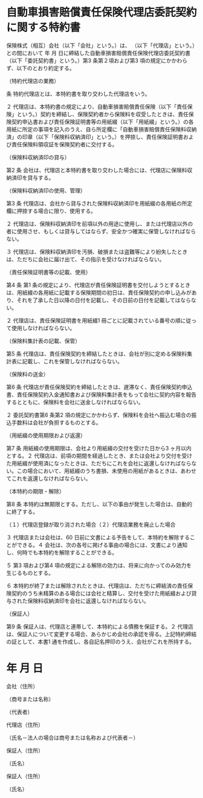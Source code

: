 # 自動車損害賠償責任保険代理店委託契約に関する特約書

保険株式（相互）会社（以下「会社」という。）は、 （以下「代理店」という。）との間において 年 月 日に締結した自動車損害賠償責任保険代理店委託契約書（以下「委託契約書」という。）第3 条第２項および第3 項の規定にかかわらず、以下のとおり約定する。

（特約代理店の業務）

条 特約代理店とは、本特約書を取り交わした代理店をいう。

２ 代理店は、本特約書の規定により、自動車損害賠償責任保険（以下「責任保険」という。）契約を締結し、保険契約者から保険料を収受したときは、責任保険契約申込書および責任保険証明書等の用紙綴（以下「用紙綴」という。）の各用紙に所定の事項を記入のうえ、自ら所定欄に「自動車損害賠償責任保険料収納済」の印章（以下「保険料収納済印」という。）を押捺し、責任保険証明書および責任保険料領収証を保険契約者に交付する。

（保険料収納済印の貸与）

第2 条 会社は、代理店と本特約書を取り交わした場合には、代理店に保険料収納済印を貸与する。

（保険料収納済印の使用、管理）

第3 条 代理店は、会社から貸与された保険料収納済印を用紙綴の各用紙の所定欄に押捺する場合に限り、使用する。

２ 代理店は、保険料収納済印を前項以外の用途に使用し、または代理店以外の者に使用させ、もしくは貸与してはならず、安全かつ確実に保管しなければならない。

３ 代理店は、保険料収納済印を汚損、破損または盗難等により紛失したときは、ただちに会社に届け出て、その指示を受けなければならない。

（責任保険証明書等の記載、使用）

第4 条 第1 条の規定により、代理店が責任保険証明書を交付しようとするときは、用紙綴の各用紙に記載する保険期間の初日は、責任保険契約の申し込みがあり、それを了承した日以降の日付を記載し、その日前の日付を記載してはならない。

２ 代理店は、責任保険証明書を用紙綴1 冊ごとに記載されている番号の順に従って使用しなければならない。

（保険料集計表の記載、保管）

第5 条 代理店は、責任保険契約を締結したときは、会社が別に定める保険料集計表に記載し、これを保管しなければならない。

（保険料の送金）

第6 条 代理店が責任保険契約を締結したときは、遅滞なく、責任保険契約申込書、責任保険契約入金通知書および保険料集計表をもって会社に契約内容を報告するとともに、保険料を会社に送金しなければならない。

２ 委託契約書第6 条第2 項の規定にかかわらず、保険料を会社へ振込む場合の振込手数料は会社が負担するものとする。

（用紙綴の使用期限および返還）

第7 条 用紙綴の使用期限は、会社より用紙綴の交付を受けた日から3 ヶ月以内とする。２ 代理店は、前項の期間を経過したとき、または会社より交付を受けた用紙綴が使用済になったときは、ただちにこれを会社に返還しなければならない。この場合において、用紙綴のうち書損、未使用の用紙があるときは、あわせてこれを返還しなければならない。

（本特約の期限・解除）

第8 条 本特約は無期限とする。ただし、以下の事由が発生した場合は、自動的に終了する。

（１）代理店登録が取り消された場合（２）代理店業務を廃止した場合

３ 代理店または会社は、60 日前に文書による予告をして、本特約を解除することができる。４ 会社は、次の各号に掲げる事由の場合には、文書により通知し、何時でも本特約を解除することができる。

５ 第3 項および第4 項の規定による解除の効力は、将来に向かってのみ効力を生じるものとする。

６ 本特約が終了または解除されたときは、代理店は、ただちに締結済の責任保険契約のうち未精算のある場合には会社と精算し、交付を受けた用紙綴および貸与された保険料収納済印を会社に返還しなければならない。

（保証人）

第9 条 保証人は、代理店と連帯して、本特約による債務を保証する。２ 代理店は、保証人について変更する場合、あらかじめ会社の承認を得る。上記特約締結の証として、本書1 通を作成し、各自記名押印のうえ、会社がこれを所持する。

# 年 月 日

会社（住所）

（商号または名称）

（代表者）

代理店（住所）

（氏名－法人の場合は商号または名称および代表者－）

保証人（住所）

（氏名）

保証人（住所）

（氏名）